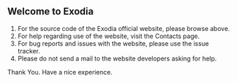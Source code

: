 ## Welcome to Exodia

1. For the source code of the Exodia official website, please browse above.
2. For help regarding use of the website, visit the Contacts page.
3. For bug reports and issues with the website, please use the issue tracker.
4. Please do not send a mail to the website developers asking for help.

Thank You. Have a nice experience.
